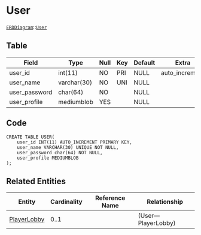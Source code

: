 # User
[```ERDDiagram```](/ERD/ERDDiagram.md)::[```User```](/ERD/User.md)

## Table

| Field | Type | Null | Key | Default | Extra |
|-----|-----|-----|-----|-----|-----|
| user_id | int(11) | NO | PRI | NULL | auto_increment |
| user_name | varchar(30) | NO | UNI | NULL |  |
| user_password | char(64) | NO |  | NULL |  |
| user_profile | mediumblob | YES |  | NULL |  |

## Code
```MySQL
CREATE TABLE USER(
	user_id INT(11) AUTO_INCREMENT PRIMARY KEY,
	user_name VARCHAR(30) UNIQUE NOT NULL,
	user_password char(64) NOT NULL,
	user_profile MEDIUMBLOB
);
```

## Related Entities

| Entity | Cardinality | Reference Name | Relationship |
|-----|-----|-----|-----|
| [PlayerLobby](/ERD/PlayerLobby.md) | 0..1 |  |   (User—PlayerLobby) |

